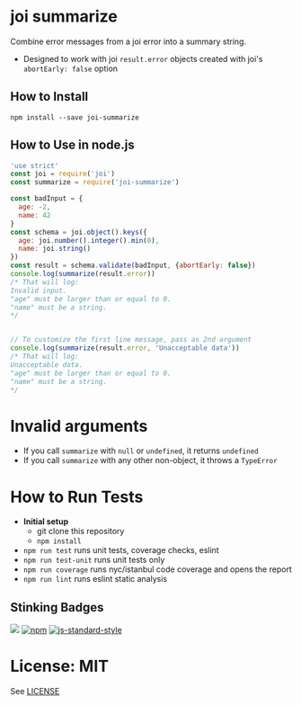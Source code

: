 # joi summarize

Combine error messages from a joi error into a summary string.

- Designed to work with joi `result.error` objects created with joi's `abortEarly: false` option

## How to Install

`npm install --save joi-summarize`

## How to Use in node.js

```js
'use strict'
const joi = require('joi')
const summarize = require('joi-summarize')

const badInput = {
  age: -2,
  name: 42
}
const schema = joi.object().keys({
  age: joi.number().integer().min(0),
  name: joi.string()
})
const result = schema.validate(badInput, {abortEarly: false})
console.log(summarize(result.error))
/* That will log:
Invalid input.
"age" must be larger than or equal to 0.
"name" must be a string.
*/


// To customize the first line message, pass as 2nd argument
console.log(summarize(result.error, 'Unacceptable data'))
/* That will log:
Unacceptable data.
"age" must be larger than or equal to 0.
"name" must be a string.
*/
```

# Invalid arguments

- If you call `summarize` with `null` or `undefined`, it returns `undefined`
- If you call `summarize` with any other non-object, it throws a `TypeError`

# How to Run Tests

- **Initial setup**
  - git clone this repository
  - `npm install`
- `npm run test` runs unit tests, coverage checks, eslint
- `npm run test-unit` runs unit tests only
- `npm run coverage` runs nyc/istanbul code coverage and opens the report
- `npm run lint` runs eslint static analysis

## Stinking Badges
![](https://img.shields.io/npm/v/joi-summarize.svg)
[![npm](https://img.shields.io/npm/l/joi-summarize.svg?maxAge=2592000)]()
[![js-standard-style](https://img.shields.io/badge/code%20style-standard-brightgreen.svg)](http://standardjs.com/)

# License: MIT

See [LICENSE]()
